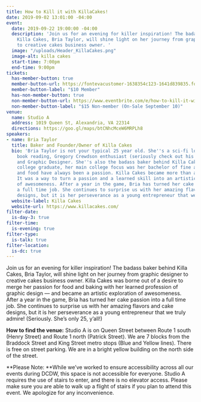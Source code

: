 ```yaml
---
title: How to Kill it with KillaCakes!
date: 2019-09-02 13:01:00 -04:00
event:
  date: 2019-09-22 19:00:00 -04:00
  description: 'Join us for an evening for killer inspiration! The badass baker behind
    Killa Cakes, Bria Taylor, will shine light on her journey from graphic designer
    to creative cakes business owner. '
  image: "/uploads/Header_KillaCakes.png"
  image-alt: killa cakes
  start-time: 7:00pm
  end-time: 9:00pm
tickets:
  has-member-button: true
  member-button-url: https://fontevacustomer-1638354c123-1641d839835.force.com/services/oauth2/authorize?client_id=3MVG9nthuDc9owbcOq7_07W.HriOQQPWTbMkrpOla.ajDQlTHf4_uby_mhwylcX.mJBU2O2SppTiZMS0J_HJd&response_type=code&redirect_uri=https://ikit.aiga.org/ikit_national_util/ikit-national-util-sso-redirect/&state=https%3A%2F%2Fdc.aiga.org%2Fevent%2Fdcdw-how-to-kill-it-with-killacakes%2F%3Fredirect_source%3Deventbrite_register
  member-button-label: "$10 Member"
  has-non-member-button: true
  non-member-button-url: https://www.eventbrite.com/e/how-to-kill-it-with-killacakes-tickets-71289856881
  non-member-button-label: "$15 Non-member (On-Sale September 10)"
venue:
  name: Studio A
  address: 1019 Queen St, Alexandria, VA 22314
  directions: https://goo.gl/maps/btCNhcMceW6MRPLh8
speakers:
- name: Bria Taylor
  title: Baker and Founder/Owner of Killa Cakes
  bio: 'Bria Taylor is not your typical 25 year old. She''s a sci-fi loving, comic
    book reading, Gregory Crewdson enthusiast (seriously check out his photography),
    and Graphic Designer. She''s also the badass baker behind Killa Cakes. As a recent
    college graduate, her main college focus was her bachelor of fine arts, but cooking
    and food have always been a passion. Killa Cakes became more than a business idea.
    It was a way to turn a passion and a learned skill into an artistic exploration
    of awesomeness. After a year in the game, Bria has turned her cake passion into
    a full time job. She continues to surprise us with her amazing flavors and cake
    designs, but it is her perseverance as a young entrepreneur that we truly admire! '
  website-label: Killa Cakes
  website-url: https://www.killacakes.com/
filter-date:
  is-day-3: true
filter-time:
  is-evening: true
filter-type:
  is-talk: true
filter-location:
  is-dc: true
---
```


Join us for an evening for killer inspiration! The badass baker behind Killa Cakes, Bria Taylor, will shine light on her journey from graphic designer to creative cakes business owner. Killa Cakes was borne out of a desire to merge her passion for food and baking with her learned profession of graphic design — and became an artistic exploration of awesomeness. After a year in the game, Bria has turned her cake passion into a full time job. She continues to surprise us with her amazing flavors and cake designs, but it is her perseverance as a young entrepreneur that we truly admire! (Seriously. She’s only 25, y’all!)

**How to find the venue:**
Studio A is on Queen Street between Route 1 south (Henry Street) and Route 1 north (Patrick Street). We are 7 blocks from the Braddock Street and King Street metro stops (Blue and Yellow lines). There is free on street parking. We are in a bright yellow building on the north side of the street. 

**Please Note: **While we’ve worked to ensure accessibility across all our events during DCDW, this space is not accessible for everyone. Studio A requires the use of stairs to enter, and there is no elevator access. Please make sure you are able to walk up a flight of stairs if you plan to attend this event. We apologize for any inconvenience.

